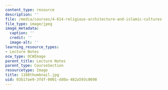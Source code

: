 ```yaml
---
content_type: resource
description: ''
file: /media/courses/4-614-religious-architecture-and-islamic-cultures-fall-2002/03b17ae93fdf0001dd0a482a593c0698_1108thumbnail.jpg
file_type: image/jpeg
image_metadata:
  caption: ''
  credit: ''
  image-alt: ''
learning_resource_types:
- Lecture Notes
ocw_type: OCWImage
parent_title: Lecture Notes
parent_type: CourseSection
resourcetype: Image
title: 1108thumbnail.jpg
uid: 03b17ae9-3fdf-0001-dd0a-482a593c0698
---
```

